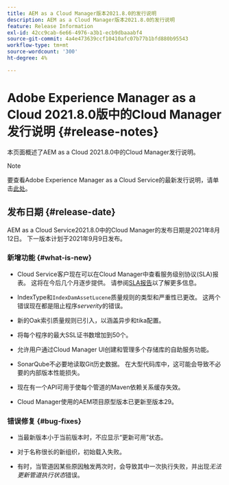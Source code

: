 ```yaml
---
title: AEM as a Cloud Manager版本2021.8.0的发行说明
description: AEM as a Cloud Manager版本2021.8.0的发行说明
feature: Release Information
exl-id: 42cc9cab-6e66-4976-a3b1-ecb9dbaaabf4
source-git-commit: 4a4e473639ccf10410afc07b77b1bfd880b95543
workflow-type: tm+mt
source-wordcount: '300'
ht-degree: 4%

---
```


# Adobe Experience Manager as a Cloud 2021.8.0版中的Cloud Manager发行说明 {#release-notes}

本页面概述了AEM as a Cloud 2021.8.0中的Cloud Manager发行说明。

>[!NOTE]
>要查看Adobe Experience Manager as a Cloud Service的最新发行说明，请单击[此处](https://experienceleague.adobe.com/docs/experience-manager-cloud-service/release-notes/release-notes/release-notes-current.html?lang=zh-Hans)。

## 发布日期 {#release-date}

AEM as a Cloud Service2021.8.0中的Cloud Manager的发布日期是2021年8月12日。
下一版本计划于2021年9月9日发布。

### 新增功能 {#what-is-new}

* Cloud Service客户现在可以在Cloud Manager中查看服务级别协议(SLA)报表。 这将在今后几个月逐步提供。
请参阅[SLA报告](https://experienceleague.adobe.com/docs/experience-manager-cloud-service/implementing/using-cloud-manager/sla-reporting.html)以了解更多信息。

* IndexType和`IndexDamAssetLucene`质量规则的类型和严重性已更改。 这两个错误现在都是阻止程序&#x200B;*serverity*&#x200B;的错误。

* 新的Oak索引质量规则已引入，以涵盖异步和tika配置。

* 将每个程序的最大SSL证书数增加到50个。

* 允许用户通过Cloud Manager UI创建和管理多个存储库的自助服务功能。

* SonarQube不必要地读取Git历史数据。 在大型代码库中，这可能会导致不必要的内部版本性能损失。

* 现在有一个API可用于使每个管道的Maven依赖关系缓存失效。

* Cloud Manager使用的AEM项目原型版本已更新至版本29。

### 错误修复 {#bug-fixes}

* 当最新版本小于当前版本时，不应显示“更新可用”状态。

* 对于名称很长的新组织，初始载入失败。

* 有时，当管道因某些原因触发两次时，会导致其中一次执行失败，并出现&#x200B;*无法更新管道执行状态*&#x200B;错误。


